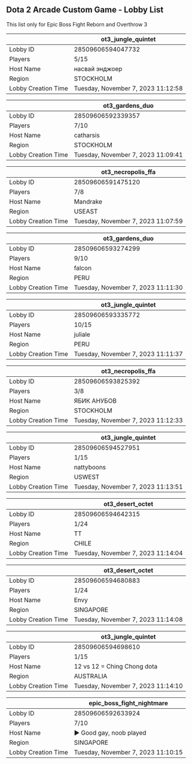 ## Dota 2 Arcade Custom Game - Lobby List

This list only for Epic Boss Fight Reborn and Overthrow 3

|  | ot3_jungle_quintet |
| ------ | ------ |
| Lobby ID | 28509606594047732 |
| Players | 5/15 |
| Host Name | насвай энджоер |
| Region | STOCKHOLM |
| Lobby Creation Time | Tuesday, November 7, 2023 11:12:58 |


|  | ot3_gardens_duo |
| ------ | ------ |
| Lobby ID | 28509606592339357 |
| Players | 7/10 |
| Host Name | catharsis |
| Region | STOCKHOLM |
| Lobby Creation Time | Tuesday, November 7, 2023 11:09:41 |


|  | ot3_necropolis_ffa |
| ------ | ------ |
| Lobby ID | 28509606591475120 |
| Players | 7/8 |
| Host Name | Mandrake |
| Region | USEAST |
| Lobby Creation Time | Tuesday, November 7, 2023 11:07:59 |


|  | ot3_gardens_duo |
| ------ | ------ |
| Lobby ID | 28509606593274299 |
| Players | 9/10 |
| Host Name | falcon |
| Region | PERU |
| Lobby Creation Time | Tuesday, November 7, 2023 11:11:30 |


|  | ot3_jungle_quintet |
| ------ | ------ |
| Lobby ID | 28509606593335772 |
| Players | 10/15 |
| Host Name | juliale |
| Region | PERU |
| Lobby Creation Time | Tuesday, November 7, 2023 11:11:37 |


|  | ot3_necropolis_ffa |
| ------ | ------ |
| Lobby ID | 28509606593825392 |
| Players | 3/8 |
| Host Name | ЯБИК АНУБОВ |
| Region | STOCKHOLM |
| Lobby Creation Time | Tuesday, November 7, 2023 11:12:33 |


|  | ot3_jungle_quintet |
| ------ | ------ |
| Lobby ID | 28509606594527951 |
| Players | 1/15 |
| Host Name | nattyboons |
| Region | USWEST |
| Lobby Creation Time | Tuesday, November 7, 2023 11:13:51 |


|  | ot3_desert_octet |
| ------ | ------ |
| Lobby ID | 28509606594642315 |
| Players | 1/24 |
| Host Name | TT |
| Region | CHILE |
| Lobby Creation Time | Tuesday, November 7, 2023 11:14:04 |


|  | ot3_desert_octet |
| ------ | ------ |
| Lobby ID | 28509606594680883 |
| Players | 1/24 |
| Host Name | Envy |
| Region | SINGAPORE |
| Lobby Creation Time | Tuesday, November 7, 2023 11:14:08 |


|  | ot3_jungle_quintet |
| ------ | ------ |
| Lobby ID | 28509606594698610 |
| Players | 1/15 |
| Host Name | 12 vs 12 = Ching Chong dota |
| Region | AUSTRALIA |
| Lobby Creation Time | Tuesday, November 7, 2023 11:14:10 |


|  | epic_boss_fight_nightmare |
| ------ | ------ |
| Lobby ID | 28509606592633924 |
| Players | 7/10 |
| Host Name | ► Good gay, noob played |
| Region | SINGAPORE |
| Lobby Creation Time | Tuesday, November 7, 2023 11:10:15 |


